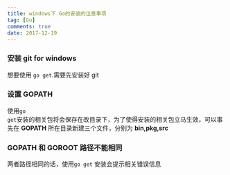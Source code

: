 ```yaml
---
title: windows下 Go的安装的注意事项
tag: [Go]
comments: true
date: 2017-12-19
---
```




### 安装 **git for windows**

想要使用 <code>go get</code>.需要先安装好 git

### 设置 **GOPATH**

使用<code>go get</code>安装的相关包将会保存在改目录下，为了使得安装的相关包立马生效，可以事先在 **GOPATH** 所在目录新建三个文件，分别为 **bin,pkg,src**

### **GOPATH** 和 **GOROOT** 路径不能相同

两者路径相同的话，使用<code>go get</code> 安装会提示相关错误信息